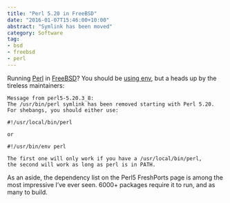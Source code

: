 ```yaml
---
title: "Perl 5.20 in FreeBSD"
date: "2016-01-07T15:46:00+10:00"
abstract: "Symlink has been moved"
category: Software
tag:
- bsd
- freebsd
- perl
---
```

Running [Perl][perl] in [FreeBSD][freebsd]? You should be [using env][env], but a heads up by the tireless maintainers:

    Message from perl5-5.20.3_8:
    The /usr/bin/perl symlink has been removed starting with Perl 5.20.
    For shebangs, you should either use:

    #!/usr/local/bin/perl

    or

    #!/usr/bin/env perl

    The first one will only work if you have a /usr/local/bin/perl,
    the second will work as long as perl is in PATH.

As an aside, the dependency list on the Perl5 FreshPorts page is among the most impressive I’ve ever seen. 6000+ packages require it to run, and as many to build.

[perl]: https://www.perl.org "The Perl Programming Language"
[freebsd]: https://www.freshports.org/lang/perl5.20/ "Perl5 in FreeBSD ports"
[env]: https://rubenerd.com/using-env-in-shebang-scripting-language-lines/ "Using env in shebang scripting language lines"
